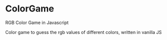 # ColorGame
RGB Color Game in Javascript


Color game to guess the rgb values of different colors, written in vanilla JS
